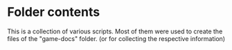 # Folder contents

This is a collection of various scripts.
Most of them were used to create the files of the "game-docs" folder. (or for collecting the respective information)

